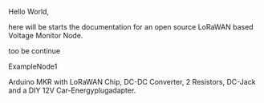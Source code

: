 Hello World,

here will be starts the documentation for an open source LoRaWAN based Voltage Monitor Node.

too be continue

ExampleNode1

Arduino MKR with LoRaWAN Chip, DC-DC Converter, 2 Resistors, DC-Jack and a DIY 12V Car-Energyplugadapter.
